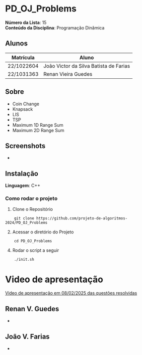 # PD_OJ_Problems

**Número da Lista**: 15<br>
**Conteúdo da Disciplina**: Programação Dinâmica<br>

## Alunos

| Matrícula  | Aluno                                  |
| ---------- | -------------------------------------- |
| 22/1022604 | João Victor da Silva Batista de Farias |
| 22/1031363 | Renan Vieira Guedes                    |

## Sobre
- Coin Change
- Knapsack
- LIS
- TSP
-  Maximum 1D Range Sum
-  Maximum 2D Range Sum

## Screenshots
-

## Instalação

**Linguagem**: C++<br>

### Como rodar o projeto

1. Clone o Repositório

```
    git clone https://github.com/projeto-de-algoritmos-2024/PD_OJ_Problems
```

2. Acessar o diretório do Projeto
```
    cd PD_OJ_Problems
```

4. Rodar o script a seguir
```
    ./init.sh
```

# Video de apresentação

[Video de apresentação em 08/02/2025 das questões resolvidas](https://youtu.be/D34y4ugFGVI)

Renan V. Guedes
- 
- 

João V. Farias
- 
- 